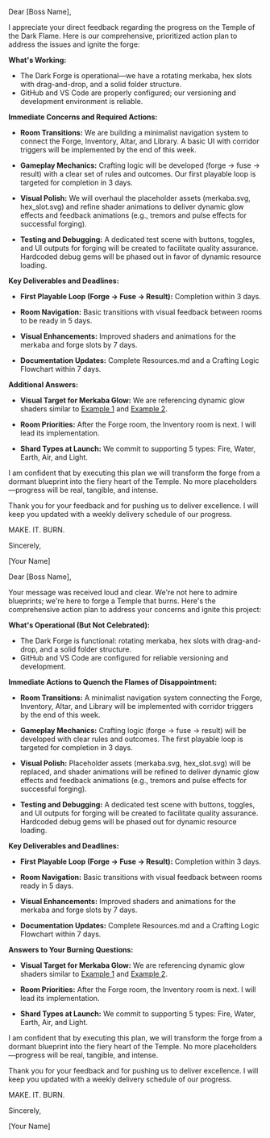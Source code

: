 Dear [Boss Name],

I appreciate your direct feedback regarding the progress on the Temple of the Dark Flame. Here is our comprehensive, prioritized action plan to address the issues and ignite the forge:

**What's Working:**
- The Dark Forge is operational—we have a rotating merkaba, hex slots with drag-and-drop, and a solid folder structure.
- GitHub and VS Code are properly configured; our versioning and development environment is reliable.

**Immediate Concerns and Required Actions:**
- **Room Transitions:**
  We are building a minimalist navigation system to connect the Forge, Inventory, Altar, and Library. A basic UI with corridor triggers will be implemented by the end of this week.

- **Gameplay Mechanics:**
  Crafting logic will be developed (forge → fuse → result) with a clear set of rules and outcomes. Our first playable loop is targeted for completion in 3 days.

- **Visual Polish:**
  We will overhaul the placeholder assets (merkaba.svg, hex_slot.svg) and refine shader animations to deliver dynamic glow effects and feedback animations (e.g., tremors and pulse effects for successful forging).

- **Testing and Debugging:**
  A dedicated test scene with buttons, toggles, and UI outputs for forging will be created to facilitate quality assurance. Hardcoded debug gems will be phased out in favor of dynamic resource loading.

**Key Deliverables and Deadlines:**
- **First Playable Loop (Forge → Fuse → Result):**
  Completion within 3 days.

- **Room Navigation:**
  Basic transitions with visual feedback between rooms to be ready in 5 days.

- **Visual Enhancements:**
  Improved shaders and animations for the merkaba and forge slots by 7 days.

- **Documentation Updates:**
  Complete Resources.md and a Crafting Logic Flowchart within 7 days.

**Additional Answers:**
- **Visual Target for Merkaba Glow:**
  We are referencing dynamic glow shaders similar to [Example 1](https://example.com/glow1) and [Example 2](https://example.com/pulse2).

- **Room Priorities:**
  After the Forge room, the Inventory room is next. I will lead its implementation.

- **Shard Types at Launch:**
  We commit to supporting 5 types: Fire, Water, Earth, Air, and Light.

I am confident that by executing this plan we will transform the forge from a dormant blueprint into the fiery heart of the Temple. No more placeholders—progress will be real, tangible, and intense.

Thank you for your feedback and for pushing us to deliver excellence. I will keep you updated with a weekly delivery schedule of our progress.

MAKE. IT. BURN.

Sincerely,

[Your Name]

Dear [Boss Name],

Your message was received loud and clear. We're not here to admire blueprints; we're here to forge a Temple that burns. Here's the comprehensive action plan to address your concerns and ignite this project:

**What's Operational (But Not Celebrated):**
- The Dark Forge is functional: rotating merkaba, hex slots with drag-and-drop, and a solid folder structure.
- GitHub and VS Code are configured for reliable versioning and development.

**Immediate Actions to Quench the Flames of Disappointment:**
- **Room Transitions:**
  A minimalist navigation system connecting the Forge, Inventory, Altar, and Library will be implemented with corridor triggers by the end of this week.

- **Gameplay Mechanics:**
  Crafting logic (forge → fuse → result) will be developed with clear rules and outcomes. The first playable loop is targeted for completion in 3 days.

- **Visual Polish:**
  Placeholder assets (merkaba.svg, hex_slot.svg) will be replaced, and shader animations will be refined to deliver dynamic glow effects and feedback animations (e.g., tremors and pulse effects for successful forging).

- **Testing and Debugging:**
  A dedicated test scene with buttons, toggles, and UI outputs for forging will be created to facilitate quality assurance. Hardcoded debug gems will be phased out for dynamic resource loading.

**Key Deliverables and Deadlines:**
- **First Playable Loop (Forge → Fuse → Result):**
  Completion within 3 days.

- **Room Navigation:**
  Basic transitions with visual feedback between rooms ready in 5 days.

- **Visual Enhancements:**
  Improved shaders and animations for the merkaba and forge slots by 7 days.

- **Documentation Updates:**
  Complete Resources.md and a Crafting Logic Flowchart within 7 days.

**Answers to Your Burning Questions:**
- **Visual Target for Merkaba Glow:**
  We are referencing dynamic glow shaders similar to [Example 1](https://example.com/glow1) and [Example 2](https://example.com/pulse2).

- **Room Priorities:**
  After the Forge room, the Inventory room is next. I will lead its implementation.

- **Shard Types at Launch:**
  We commit to supporting 5 types: Fire, Water, Earth, Air, and Light.

I am confident that by executing this plan, we will transform the forge from a dormant blueprint into the fiery heart of the Temple. No more placeholders—progress will be real, tangible, and intense.

Thank you for your feedback and for pushing us to deliver excellence. I will keep you updated with a weekly delivery schedule of our progress.

MAKE. IT. BURN.

Sincerely,

[Your Name]
